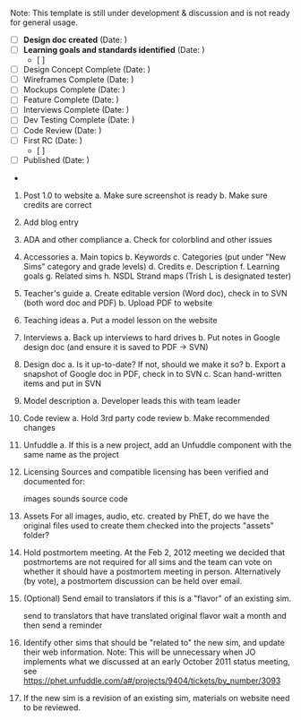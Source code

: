 Note: This template is still under development & discussion and is not ready for general usage.

- [ ] **Design doc created** (Date:       )
- [ ] **Learning goals and standards identified** (Date:       )
  - [ ] 
- [ ] Design Concept Complete (Date:       )
- [ ] Wireframes Complete (Date:       )
- [ ] Mockups Complete (Date:       )
- [ ] Feature Complete (Date:       )
- [ ] Interviews Complete (Date:       )
- [ ] Dev Testing Complete (Date:       )
- [ ] Code Review (Date:       )
- [ ] First RC (Date:       )
  - [ ]
- [ ] Published (Date:       )
- 
1) Post 1.0 to website
a. Make sure screenshot is ready
b. Make sure credits are correct

2) Add blog entry

3) ADA and other compliance
a. Check for colorblind and other issues

4) Accessories
a. Main topics
b. Keywords
c. Categories (put under "New Sims" category and grade levels)
d. Credits
e. Description
f. Learning goals
g. Related sims
h. NSDL Strand maps (Trish L is designated tester)

5) Teacher's guide
a. Create editable version (Word doc), check in to SVN (both word doc and PDF)
b. Upload PDF to website

6) Teaching ideas
a. Put a model lesson on the website

7) Interviews
a. Back up interviews to hard drives
b. Put notes in Google design doc (and ensure it is saved to PDF -> SVN)

8) Design doc
a. Is it up-to-date? If not, should we make it so?
b. Export a snapshot of Google doc in PDF, check in to SVN
c. Scan hand-written items and put in SVN

9) Model description
a. Developer leads this with team leader

10) Code review
a. Hold 3rd party code review
b. Make recommended changes

11) Unfuddle
a. If this is a new project, add an Unfuddle component with the same name as the project

12) Licensing
Sources and compatible licensing has been verified and documented for:

    images
    sounds
    source code

13) Assets
For all images, audio, etc. created by PhET, do we have the original files used to create them checked into the projects "assets" folder?

14) Hold postmortem meeting.
At the Feb 2, 2012 meeting we decided that postmortems are not required for all sims and the team can vote on whether it should have a postmortem meeting in person. Alternatively (by vote), a postmortem discussion can be held over email.

15) (Optional) Send email to translators if this is a "flavor" of an existing sim.

    send to translators that have translated original flavor
    wait a month and then send a reminder

16) Identify other sims that should be "related to" the new sim, and update their web information.
Note: This will be unnecessary when JO implements what we discussed at an early October 2011 status meeting,
see https://phet.unfuddle.com/a#/projects/9404/tickets/by_number/3093

17) If the new sim is a revision of an existing sim, materials on website need to be reviewed.
